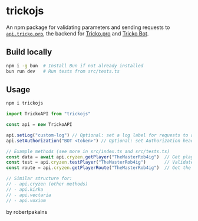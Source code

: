 # trickojs
An npm package for validating parameters and sending requests to [`api.tricko.pro`](https://api.tricko.pro), the backend for [Tricko.pro](https://tricko.pro) and [Tricko Bot](https://discord.com/oauth2/authorize?client_id=1182411176517324840).

## Build locally
```bash
npm i -g bun  # Install Bun if not already installed
bun run dev   # Run tests from src/tests.ts
```

## Usage
```bash
npm i trickojs
```

```js
import TrickoAPI from "trickojs"

const api = new TrickoAPI

api.setLog("custom-log") // Optional: set a log label for requests to api.tricko.pro
api.setAuthorization("BOT <token>") // Optional: set Authorization header for a request

// Example methods (see more in src/index.ts and src/tests.ts)
const data = await api.cryzen.getPlayer("TheMasterRob4ig")  // Get player data (returns JSON)
const test = api.cryzen.testPlayer("TheMasterRob4ig")       // Validate player username
const route = api.cryzen.getPlayerRoute("TheMasterRob4ig")  // Get the API route for the player

// Similar structure for:
// - api.cryzen (other methods)
// - api.kirka
// - api.vectaria
// - api.voxiom
```

by robertpakalns